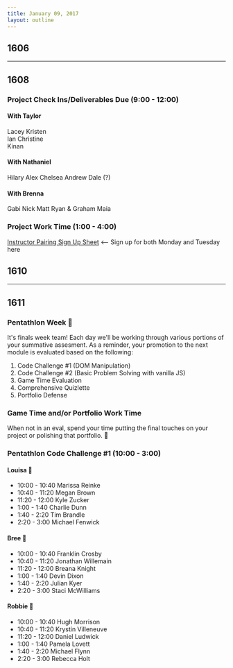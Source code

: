 ```yaml
---
title: January 09, 2017
layout: outline
---
```


## 1606

***

## 1608

### Project Check Ins/Deliverables Due (9:00 - 12:00)

#### With Taylor
Lacey
Kristen  
Ian
Christine  
Kinan

#### With Nathaniel
Hilary
Alex
Chelsea
Andrew
Dale (?)

#### With Brenna  
Gabi
Nick
Matt
Ryan & Graham
Maia

### Project Work Time (1:00 - 4:00)

[Instructor Pairing Sign Up Sheet](https://docs.google.com/spreadsheets/d/16NI-dyR46yLPql7Eo_CrAWS8mNpJTIuzkcNXUl8SZsg/edit?usp=sharing) <-- Sign up for both Monday and Tuesday here

## 1610

***

## 1611

### Pentathlon Week :crystal_ball:
It's finals week team! Each day we'll be working through various portions of your summative assesment. As a reminder, your promotion to the next module is evaluated based on the following:

1. Code Challenge #1 (DOM Manipulation)
2. Code Challenge #2 (Basic Problem Solving with vanilla JS)
3. Game Time Evaluation
4. Comprehensive Quizlette
5. Portfolio Defense

### Game Time and/or Portfolio Work Time
When not in an eval, spend your time putting the final touches on your project or polishing that portfolio. :gem:

### Pentathlon Code Challenge #1 (10:00 - 3:00)

#### Louisa :hear_no_evil:
- 10:00 - 10:40 Marissa Reinke
- 10:40 - 11:20 Megan Brown
- 11:20 - 12:00 Kyle Zucker
- 1:00 - 1:40 Charlie Dunn
- 1:40 - 2:20 Tim Brandle
- 2:20 - 3:00 Michael Fenwick

#### Bree :see_no_evil:
- 10:00 - 10:40 Franklin Crosby
- 10:40 - 11:20 Jonathan Willemain
- 11:20 - 12:00 Breana Knight
- 1:00 - 1:40 Devin Dixon
- 1:40 - 2:20 Julian Kyer
- 2:20 - 3:00 Staci McWilliams

#### Robbie :speak_no_evil:
- 10:00 - 10:40 Hugh Morrison
- 10:40 - 11:20 Krystin Villeneuve
- 11:20 - 12:00 Daniel Ludwick
- 1:00 - 1:40 Pamela Lovett
- 1:40 - 2:20 Michael Flynn
- 2:20 - 3:00 Rebecca Holt
